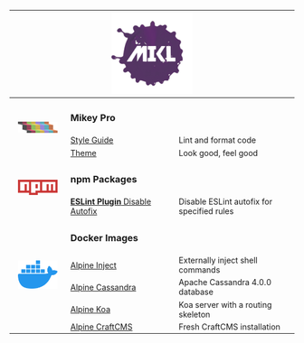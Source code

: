 <!DOCTYPE html>
<div width="100%" align="center">
  <table width="100%">
    <thead width="100%">
      <tr>
        <th align="left" colspan="3" width="100%">
          <div width="100%" align="center">
            <a href="https://github.com/chiefmikey">
              <img
                width="144px"
                height="144px"
                src="./images/mikl.png"
                alt="MIKL splash icon logo"
              />
            </a>
          </div>
        </th>
      </tr>
    </thead>
    <tbody>
      <tr>
        <td rowspan="3" width="20%" align="center">
          <a href="https://mikey-pro.com">
            <img
              src="./images/mikey-pro.png"
              style="width: 70px"
              alt="Mikey Pro logo"
            />
          </a>
        </td>
        <td colspan="2">
          <b>
            <h3>Mikey Pro</h3>
          </b>
        </td>
      </tr>
      <tr>
        <td width="38%">
          <a href="https://mikey-pro.com/style-guide"> Style Guide </a>
        </td>
        <td valign="center" width="100%">Lint and format code</td>
      </tr>
      <tr>
        <td valign="center" width="38%">
          <a href="https://mikey-pro.com/theme"> Theme </a>
        </td>
        <td valign="center" width="100%">Look good, feel good</td>
      </tr>
      <tr>
        <td rowspan="2" width="20%" align="center">
          <a href="https://www.npmjs.com/~chiefmikey">
            <img src="./images/npm.png" style="width: 70px" alt="npm logo" />
          </a>
        </td>
        <td colspan="2">
          <b>
            <h3>npm Packages</h3>
          </b>
        </td>
      </tr>
      <tr>
        <td width="38%">
          <a href="https://github.com/chiefmikey/eslint-plugin-disable-autofix">
            <b>ESLint Plugin</b>
            Disable Autofix
          </a>
        </td>
        <td valign="center" width="100%">Disable ESLint autofix for specified rules</td>
      </tr>
      <tr>
        <td rowspan="5" width="20%" align="center">
          <a href="https://hub.docker.com/u/chiefmikey">
            <img
              src="./images/docker.png"
              style="width: 70px"
              alt="Docker logo"
            />
          </a>
        </td>
        <td colspan="2">
          <b>
            <h3>Docker Images</h3>
          </b>
        </td>
      </tr>
      <tr>
        <td width="38%">
          <a
            href="https://github.com/chiefmikey/docker-images/tree/main/alpine-inject"
            target="_blank"
            >Alpine Inject</a
          >
        </td>
        <td valign="center" width="100%">Externally inject shell commands</td>
      </tr>
      <tr>
        <td width="38%">
          <a
            href="https://github.com/chiefmikey/docker-images/tree/main/cassandra"
            target="_blank"
            >Alpine Cassandra</a
          >
        </td>
        <td valign="center" width="100%">Apache Cassandra 4.0.0 database</td>
      </tr>
      <tr>
        <td width="38%">
          <a
            href="https://github.com/chiefmikey/docker-images/tree/main/koa"
            target="_blank"
            >Alpine Koa</a
          >
        </td>
        <td valign="center" width="100%">Koa server with a routing skeleton</td>
      </tr>
      <tr>
        <td width="38%">
          <a
            href="https://github.com/chiefmikey/docker-images/tree/main/craftcms"
            target="_blank"
            >Alpine CraftCMS</a
          >
        </td>
        <td valign="center" width="100%">Fresh CraftCMS installation</td>
      </tr>
    </tbody>
  </table>
</div>
